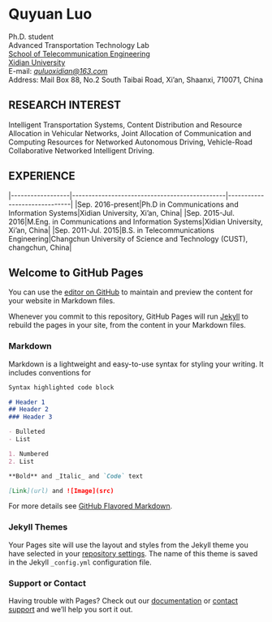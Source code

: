 # Quyuan Luo

Ph.D. student  
Advanced Transportation Technology Lab  
[School of Telecommunication Engineering](http://ste.xidian.edu.cn/english/index/school_introduction.htm)  
[Xidian University](https://en.xidian.edu.cn/)  
E-mail: *quluoxidian@163.com*  
Address: Mail Box 88, No.2 South Taibai Road, Xi’an, Shaanxi, 710071, China

## RESEARCH INTEREST
Intelligent Transportation Systems, Content Distribution and Resource Allocation in Vehicular Networks, Joint Allocation of Communication and Computing Resources for Networked Autonomous Driving, Vehicle-Road Collaborative Networked Intelligent Driving.

## EXPERIENCE

|------------------|-----------------------------------------------|------------------------------|
|Sep. 2016-present|Ph.D in Communications and Information Systems|Xidian University, Xi’an, China|
|Sep. 2015-Jul. 2016|M.Eng. in Communications and Information Systems|Xidian University, Xi’an, China|
|Sep. 2011-Jul. 2015|B.S. in Telecommunications Engineering|Changchun University of Science and Technology (CUST), changchun, China|



## Welcome to GitHub Pages

You can use the [editor on GitHub](https://github.com/Luoquyuan/HomePage/edit/master/index.md) to maintain and preview the content for your website in Markdown files.

Whenever you commit to this repository, GitHub Pages will run [Jekyll](https://jekyllrb.com/) to rebuild the pages in your site, from the content in your Markdown files.

### Markdown

Markdown is a lightweight and easy-to-use syntax for styling your writing. It includes conventions for

```markdown
Syntax highlighted code block

# Header 1
## Header 2
### Header 3

- Bulleted
- List

1. Numbered
2. List

**Bold** and _Italic_ and `Code` text

[Link](url) and ![Image](src)
```

For more details see [GitHub Flavored Markdown](https://guides.github.com/features/mastering-markdown/).

### Jekyll Themes

Your Pages site will use the layout and styles from the Jekyll theme you have selected in your [repository settings](https://github.com/Luoquyuan/HomePage/settings). The name of this theme is saved in the Jekyll `_config.yml` configuration file.

### Support or Contact

Having trouble with Pages? Check out our [documentation](https://help.github.com/categories/github-pages-basics/) or [contact support](https://github.com/contact) and we’ll help you sort it out.
